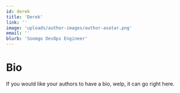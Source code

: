 ```yaml
---
id: derek
title: 'Derek'
link: ''
image: 'uploads/author-images/author-avatar.png'
email: ''
blurb: 'Soomgo DevOps Engineer'
---
```


# Bio

If you would like your authors to have a bio, welp, it can go right here.
